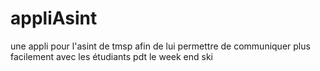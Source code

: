 # appliAsint
une appli pour l'asint de tmsp afin de lui permettre de communiquer plus facilement avec les étudiants pdt le week end ski
